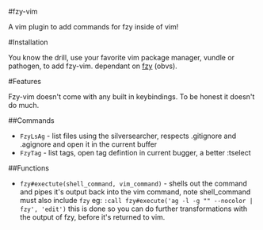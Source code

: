 #fzy-vim

A vim plugin to add commands for fzy inside of vim!

#Installation

You know the drill, use your favorite vim package manager, vundle or pathogen, to add fzy-vim.
dependant on [fzy](https://github.com/jhawthorn/fzy) (obvs).

#Features

Fzy-vim doesn't come with any built in keybindings. To be honest it doesn't do much.

##Commands
- `FzyLsAg` - list files using the silversearcher, respects .gitignore and .agignore and open it in the current buffer
- `FzyTag` - list tags, open tag defintion in current bugger, a better :tselect

##Functions
- `fzy#exectute(shell_command, vim_command)` - shells out the command and pipes it's output back into the vim command, note shell_command must also include `fzy`
eg: `:call fzy#execute('ag -l -g "" --nocolor | fzy', 'edit')`
this is done so you can do further transformations with the output of fzy, before it's returned to vim.

